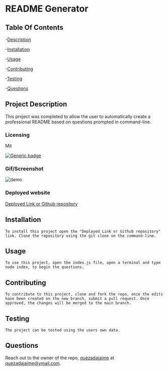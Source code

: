 
# README Generator 

## Table Of Contents
-[Description](#project-description)

-[Installation](#installation)
    
-[Usage](#usage)
    
-[Contributing](#contributing)
    
-[Testing](#testing)
    
-[Questions](#questions)

## Project Description
This project was completed to allow the user to automatically create a professional README based on questions prompted in command-line.

### Licensing 
Mit

[![Generic badge](https://img.shields.io/badge/License-Mit-green.svg)](https://choosealicense.com/licenses/mit/.)
    
    

### Gif/Screenshot 
![demo](https://github.com/quezadajaime/fictional-goggles/assets/136545874/de740634-5c75-4b45-ba5f-f29ef84a7a39)
    

### Deployed website
[Deployed Link or Github repository](https://github.com/quezadajaime/fictional-goggles.git)
    

## Installation
    To install this project open the "Deployed Link or Github repository" link. Clone the repository using the git clone on the command-line.

## Usage
    To use this project, open the index.js file, open a terminal and type node index, to begin the questions.

## Contributing
    To contribute to this project, clone and fork the repo, once the edits have been created on the new branch, submit a pull request. Once approved, the changes will be merged to the main branch.

## Testing
    The project can be tested using the users own data.

## Questions
Reach out to the owner of the repo, [quezadajaime](https://github.com/quezadajaime) at quezadajaime@ymail.com.
